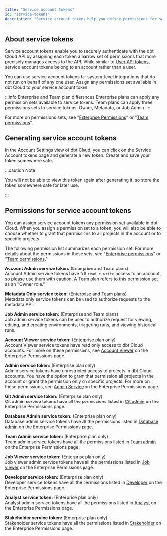 ```yaml
---
title: "Service account tokens"
id: "service-tokens"
description: "Service account tokens help you define permissions for securing access to your dbt Cloud account and its projects."
---
```


## About service tokens

Service account tokens enable you to securely authenticate with the dbt Cloud API by assigning each token a narrow set of permissions that more precisely manages access to the API. While similar to [User API tokens](user-tokens), service account tokens belong to an account rather than a user.

You can use service account tokens for system-level integrations that do not run on behalf of any one user. Assign any permissions set available in dbt Cloud to your service account token.

:::info Enterprise and Team plan differences
Enterprise plans can apply any permission sets available to service tokens. Team plans can apply three permissions sets to service tokens: Owner, Metadata, or Job Admin.
:::

For more on permissions sets, see "[Enterprise Permissions](docs/dbt-cloud/access-control/enterprise-permissions)" or "[Team permissions](docs/dbt-cloud/access-control/team-permissions)".

## Generating service account tokens

In the Account Settings view of dbt Cloud, you can click on the Service Account tokens page and generate a new token. Create and save your token somewhere safe.

:::caution Note

You will not be able to view this token again after generating it, so store the token somewhere safe for later use.

:::

## Permissions for service account tokens

You can assign service account tokens any permission set available in dbt Cloud. When you assign a permission set to a token, you will also be able to choose whether to grant that permissions to all projects in the account or to specific projects.

The following permission list summarizes each permission set. For more details about the permissions in these sets, see "[Enterprise permissions](/docs/dbt-cloud/access-control/enterprise-permissions)" or "[Team permissions](/docs/dbt-cloud/access-control/team-permissions)."

**Account Admin service token:** (Enterprise and Team plans) <br/>
Account Admin service tokens have full `read + write` access to an account, so please use them with caution.  A Team plan refers to this permission set as an "Owner role."

**Metadata Only service token:** (Enterprise and Team plans)<br/>
Metadata only service tokens can be used to authorize requests to the metadata API.

**Job Admin service token:** (Enterprise and Team plans)<br/>
Job admin service tokens can be used to authorize request for viewing, editing, and creating environments, triggering runs, and viewing historical runs.  

**Account Viewer service token:** (Enterprise plan only)<br/>
Account Viewer service tokens have read only access to dbt Cloud accounts. For more on these permissions, see [Account Viewer](docs/dbt-cloud/access-control/enterprise-permissions#account-viewer) on the Enterprise Permissions page.

**Admin service token:** (Enterprise plan only)<br/>
Admin service tokens have unrestricted access to projects in dbt Cloud accounts. You have the option to grant that permission all projects in the account or grant the permission only on specific projects. For more on these permissions, see [Admin Service](docs/dbt-cloud/access-control/enterprise-permissions#admin-service) on the Enterprise Permissions page.

**Git Admin service token:** (Enterprise plan only)<br/>
Git admin service tokens have all the permissions listed in [Git admin](/docs/dbt-cloud/access-control/enterprise-permissions#git-admin) on the Enterprise Permissions page.

**Database Admin service token:** (Enterprise plan only)<br/>
Database admin service tokens have all the permissions listed in [Database admin](/docs/dbt-cloud/access-control/enterprise-permissions#database-admin) on the Enterprise Permissions page.

**Team Admin service token:** (Enterprise plan only)<br/>
Team admin service tokens have all the permissions listed in [Team admin](/docs/dbt-cloud/access-control/enterprise-permissions#team-admin) on the Enterprise Permissions page.

**Job Viewer service token:** (Enterprise plan only)<br/>
Job viewer admin service tokens have all the permissions listed in [Job viewer](/docs/dbt-cloud/access-control/enterprise-permissions#job-viewer) on the Enterprise Permissions page.

**Developer service token:** (Enterprise plan only)<br/>
Developer service tokens have all the permissions listed in [Developer](/docs/dbt-cloud/access-control/enterprise-permissions#developer) on the Enterprise Permissions page.
 
**Analyst service token:** (Enterprise plan only)<br/>
Analyst admin service tokens have all the permissions listed in [Analyst](/docs/dbt-cloud/access-control/enterprise-permissions#analyst) on the Enterprise Permissions page.

**Stakeholder service token:** (Enterprise plan only)<br/>
Stakeholder service tokens have all the permissions listed in [Stakeholder](/docs/dbt-cloud/access-control/enterprise-permissions#stakeholder) on the Enterprise Permissions page.
